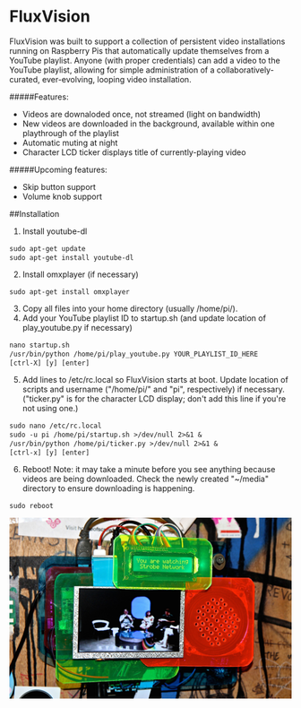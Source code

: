 # FluxVision
FluxVision was built to support a collection of persistent video installations running on Raspberry Pis that automatically update themselves from a YouTube playlist. Anyone (with proper credentials) can add a video to the YouTube playlist, allowing for simple administration of a collaboratively-curated, ever-evolving, looping video installation.

#####Features:
* Videos are downaloded once, not streamed (light on bandwidth)
* New videos are downloaded in the background, available within one playthrough of the playlist
* Automatic muting at night
* Character LCD ticker displays title of currently-playing video

#####Upcoming features:
* Skip button support
* Volume knob support

##Installation

1. Install youtube-dl

  ```
  sudo apt-get update
  sudo apt-get install youtube-dl
  ```
2. Install omxplayer (if necessary)

  ```
  sudo apt-get install omxplayer
  ```
3. Copy all files into your home directory (usually /home/pi/).
4. Add your YouTube playlist ID to startup.sh (and update location of play_youtube.py if necessary)

  ```
  nano startup.sh
  /usr/bin/python /home/pi/play_youtube.py YOUR_PLAYLIST_ID_HERE
  [ctrl-X] [y] [enter]
  ```
5. Add lines to /etc/rc.local so FluxVision starts at boot. Update location of scripts and username ("/home/pi/" and "pi", respectively) if necessary. ("ticker.py" is for the character LCD display; don't add this line if you're not using one.)

  ```
  sudo nano /etc/rc.local
  sudo -u pi /home/pi/startup.sh >/dev/null 2>&1 &
  /usr/bin/python /home/pi/ticker.py >/dev/null 2>&1 &
  [ctrl-x] [y] [enter]
  ```
6. Reboot! Note: it may take a minute before you see anything because videos are being downloaded. Check the newly created "~/media" directory to ensure downloading is happening.

  ```
  sudo reboot
  ```

![Installation at Silent Barn](/images/installation_shot_1.jpg?raw=true "Installation at Silent Barn")
